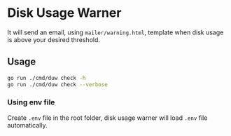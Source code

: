 # Disk Usage Warner
It will send an email, using `mailer/warning.html`, template when disk usage is above your desired threshold.

## Usage
```bash
go run ./cmd/duw check -h
go run ./cmd/duw check --verbose
```
### Using env file
Create `.env` file in the root folder, disk usage warner will load `.env` file automatically.
